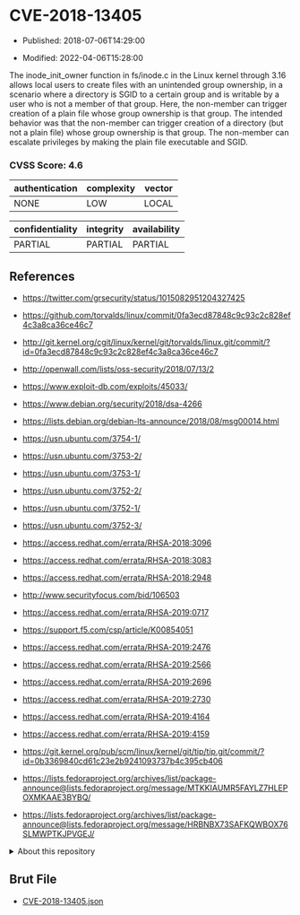 # CVE-2018-13405

- Published: 2018-07-06T14:29:00

- Modified: 2022-04-06T15:28:00

The inode_init_owner function in fs/inode.c in the Linux kernel through 3.16 allows local users to create files with an unintended group ownership, in a scenario where a directory is SGID to a certain group and is writable by a user who is not a member of that group. Here, the non-member can trigger creation of a plain file whose group ownership is that group. The intended behavior was that the non-member can trigger creation of a directory (but not a plain file) whose group ownership is that group. The non-member can escalate privileges by making the plain file executable and SGID.

### CVSS Score: **4.6**

| authentication | complexity | vector |
| --- | --- | --- |
| NONE | LOW | LOCAL |

| confidentiality | integrity | availability |
| --- | --- | --- |
| PARTIAL | PARTIAL | PARTIAL |

## References

* https://twitter.com/grsecurity/status/1015082951204327425

* https://github.com/torvalds/linux/commit/0fa3ecd87848c9c93c2c828ef4c3a8ca36ce46c7

* http://git.kernel.org/cgit/linux/kernel/git/torvalds/linux.git/commit/?id=0fa3ecd87848c9c93c2c828ef4c3a8ca36ce46c7

* http://openwall.com/lists/oss-security/2018/07/13/2

* https://www.exploit-db.com/exploits/45033/

* https://www.debian.org/security/2018/dsa-4266

* https://lists.debian.org/debian-lts-announce/2018/08/msg00014.html

* https://usn.ubuntu.com/3754-1/

* https://usn.ubuntu.com/3753-2/

* https://usn.ubuntu.com/3753-1/

* https://usn.ubuntu.com/3752-2/

* https://usn.ubuntu.com/3752-1/

* https://usn.ubuntu.com/3752-3/

* https://access.redhat.com/errata/RHSA-2018:3096

* https://access.redhat.com/errata/RHSA-2018:3083

* https://access.redhat.com/errata/RHSA-2018:2948

* http://www.securityfocus.com/bid/106503

* https://access.redhat.com/errata/RHSA-2019:0717

* https://support.f5.com/csp/article/K00854051

* https://access.redhat.com/errata/RHSA-2019:2476

* https://access.redhat.com/errata/RHSA-2019:2566

* https://access.redhat.com/errata/RHSA-2019:2696

* https://access.redhat.com/errata/RHSA-2019:2730

* https://access.redhat.com/errata/RHSA-2019:4164

* https://access.redhat.com/errata/RHSA-2019:4159

* https://git.kernel.org/pub/scm/linux/kernel/git/tip/tip.git/commit/?id=0b3369840cd61c23e2b9241093737b4c395cb406

* https://lists.fedoraproject.org/archives/list/package-announce@lists.fedoraproject.org/message/MTKKIAUMR5FAYLZ7HLEPOXMKAAE3BYBQ/

* https://lists.fedoraproject.org/archives/list/package-announce@lists.fedoraproject.org/message/HRBNBX73SAFKQWBOX76SLMWPTKJPVGEJ/

<details>
<summary>About this repository</summary> 

  This repository is part of the project [Live Hack CVE](https://github.com/Live-Hack-CVE). Main website can be found [www.live-hack.org](https://www.live-hack.org) 
  
  Made by [Sn0wAlice](https://github.com/Sn0wAlice) for the people that care about security and need to have a feed of the latest CVEs. Hope you enjoy it, don't forget to star the repo and follow me on [Twitter](https://twitter.com/Sn0wAlice) and [Github](https://github.com/Sn0wAlice). And that is my [personnal website](https://www.alice-snow.me/)

  - [Home Page](https://github.com/Live-Hack-CVE)
  - [Framework](https://github.com/Live-Hack-CVE/cve-framework)
  - [CVE database](https://github.com/Live-Hack-CVE/full_database)
  - [Changelog](https://github.com/Live-Hack-CVE/Changelog)
</details>

## Brut File

* [CVE-2018-13405.json](https://raw.githubusercontent.com/Live-Hack-CVE/full_database/main/cves/2018/CVE-2018-13405.json)

